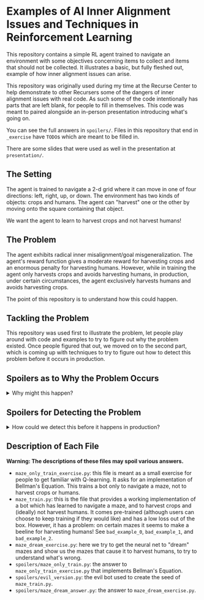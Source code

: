 # Examples of AI Inner Alignment Issues and Techniques in Reinforcement Learning

This repository contains a simple RL agent trained to navigate an environment
with some objectives concerning items to collect and items that should not be
collected. It illustrates a basic, but fully fleshed out, example of how inner
alignment issues can arise.

This repository was originally used during my time at the Recurse Center to help
demonstrate to other Recursers some of the dangers of inner alignment issues
with real code. As such some of the code intentionally has parts that are left
blank, for people to fill in themselves. This code was meant to paired alongside
an in-person presentation introducing what's going on.

You can see the full answers in `spoilers/`. Files in this repository that end
in `_exercise` have `TODO`s which are meant to be filled in.

There are some slides that were used as well in the presentation at
`presentation/`.

## The Setting

The agent is trained to navigate a 2-d grid where it can move in one of four
directions: left, right, up, or down. The environment has two kinds of objects:
crops and humans. The agent can "harvest" one or the other by moving onto the
square containing that object.

We want the agent to learn to harvest crops and not harvest humans!

## The Problem

The agent exhibits radical inner misalignment/goal misgeneralization. The
agent's reward function gives a moderate reward for harvesting crops and an
enormous penalty for harvesting humans. However, while in training the agent
only harvests crops and avoids harvesting humans, in production, under certain
circumstances, the agent exclusively harvests humans and avoids harvesting
crops.

The point of this repository is to understand how this could happen.

## Tackling the Problem

This repository was used first to illustrate the problem, let people play
around with code and examples to try to figure out why the problem existed. Once
people figured that out, we moved on to the second part, which is coming up with
techniques to try to figure out how to detect this problem before it occurs in
production.

## Spoilers as to Why the Problem Occurs

<details>
<summary>Why might this happen?</summary>

As mentioned earlier, the point of this project is to demonstrate inner
alignment failure. In particular what I intended was for people to first
scrutinize the reward function for any errors, but realize that the reward
function was perfectly fine. This is to illustrate that the "classic sci-fi"
fear of outer alignment, i.e. the Monkey Paw problem where we ask for a wish
which is granted exactly according to the letter but not in spirit, is not the
main thing we should be worried about.

Here what we "ask for" in terms of the reward function is perfectly fine. The
problem is rather that we see examples of out-of-distribution mazes in
production. Our maze generation algorithm in training does not generate all
possible mazes (in particular it does not generate mazes with shapes where one
block "sticks out" as opposed to at least two).

The nice part about this is that the maze generation algorithm is a reasonable
one that another RCer also came up with! Which is a great real-life
demonstration of how it can be practically difficult-to-impossible to ensure
that the training set is truly representative of production.

I did some behind-the-scenes stuff here to maximize teaching effect. The way I
ensure that the bot has maximally bad behavior was to find the worst set of
initial seed weights for the network I could and use those. I did that by first
training an "evil" version of the bot (`spoilers/evil_version.py`) whose
training did include mazes that the normal maze generation algorithm would not
produce. For those mazes, I changed the sign of the reward function.

Then I took those weights and used them as the starting weights for the
"non-evil" bot. Because those mazes didn't show up in training, the evil
behavior remained.

This is meant to emulate getting a "bad roll of the dice" when it comes to 
initial weights, where here I force the dice roll to be bad.
</details>

## Spoilers for Detecting the Problem

<details>
<summary>How could we detect this before it happens in production?</summary>

We basically use the same "Deep Dreaming" idea that underlies a lot of
mechanistic interpretability exploration. We ask the net to generate examples of
mazes that would "cause" it to harvest a human, by fixing the network weights,
letting the maze vary, and performing gradient ascent (with the loss function
being the Q-value of the action that would cause the bot to harvest the human).

We notice quite soon that the mazes generated have that "one block" sticking out
attribute and hopefully can use that to diagnose deficiencies in our training
set.
</details>

## Description of Each File

**Warning: The descriptions of these files may spoil various answers.**

+ `maze_only_train_exercise.py`: this file is meant as a small exercise for
  people to get familiar with Q-learning. It asks for an implementation of
  Bellman's Equation. This trains a bot only to navigate a maze, not to harvest
  crops or humans.
+ `maze_train.py`: this is the file that provides a working implementation of a
  bot which has learned to navigate a maze, and to harvest crops and (ideally)
  not harvest humans. It comes pre-trained (although users can choose to keep
  training if they would like) and has a low loss out of the box. However, it has
  a problem: on certain mazes it seems to make a beeline for harvesting humans!
  See `bad_example_0`, `bad_example_1`, and `bad_example_2`.
+ `maze_dream_exercise.py`: here we try to get the neural net to "dream" mazes
  and show us the mazes that cause it to harvest humans, to try to understand
  what's wrong.
+ `spoilers/maze_only_train.py`: the answer to `maze_only_train_exercise.py`
  that implements Bellman's Equation.
+ `spoilers/evil_version.py`: the evil bot used to create the seed of
  `maze_train.py`.
+ `spoilers/maze_dream_answer.py`: the answer to `maze_dream_exercise.py`.
